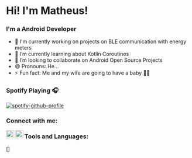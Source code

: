 # Hi! I'm Matheus!
<link rel="stylesheet" href="https://cdn.jsdelivr.net/gh/devicons/devicon@master/devicon.min.css">

### I'm a Android Developer

- 🔭 I'm currently working on projects on BLE communication with energy meters
- 🌱 I’m currently learning about Kotlin Coroutines
- 👯 I’m looking to collaborate on Android Open Source Projects 
- 😄 Pronouns: He...
- ⚡ Fun fact: Me and my wife are going to have a baby 👶🍼

### Spotify Playing 🎧

[![spotify-github-profile](https://spotify-github-profile.vercel.app/api/view?uid=12176532632&cover_image=true&theme=novatorem)](https://github.com/kittinan/spotify-github-profile)

### Connect with me:
[<img align="left" alt="codeSTACKr | LinkedIn" width="22px" src="https://cdn.jsdelivr.net/npm/simple-icons@v3/icons/linkedin.svg" />][linkedin]
[<img align="left" alt="codeSTACKr | Twitter" width="22px" src="https://cdn.jsdelivr.net/npm/simple-icons@v3/icons/twitter.svg" />][twitter]

### Tools and Languages:
[<i class="devicon-android-plain-wordmark colored"></i>]

[twitter]: https://twitter.com/matheussouzatw
[linkedin]: https://www.linkedin.com/in/matheus-souza-73700a190/
